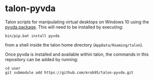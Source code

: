# talon-pyvda
Talon scripts for manipulating virtual desktops on Windows 10 using the [pyvda package](https://github.com/mrob95/pyvda). This will need to be installed by executing:
```
bin/pip.bat install pyvda
```
from a shell inside the talon home directory (`AppData/Roaming/talon`).

Once pyvda is installed and available within talon, the commands in this repository can be added by running:
```
cd user
git submodule add https://github.com/mrob95/talon-pyvda.git
```
